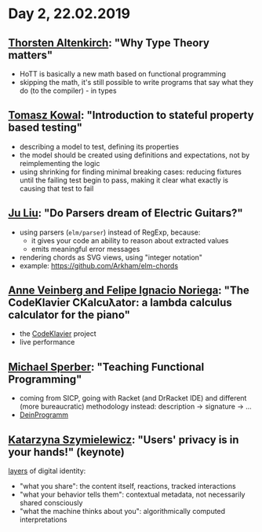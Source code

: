 # Day 2, 22.02.2019

## [Thorsten Altenkirch](http://www.lambdadays.org/lambdadays2019/thorsten-altenkirch): "Why Type Theory matters"

* HoTT is basically a new math based on functional programming
* skipping the math, it's still possible to write programs that say what they do (to the compiler) - in types

## [Tomasz Kowal](http://www.lambdadays.org/lambdadays2019/tomasz-kowal): "Introduction to stateful property based testing"

* describing a model to test, defining its properties
* the model should be created using definitions and expectations, not by reimplementing the logic
* using shrinking for finding minimal breaking cases: reducing fixtures until the failing test begin to pass, making it clear what exactly is causing that test to fail

## [Ju Liu](http://www.lambdadays.org/lambdadays2019/ju-liu): "Do Parsers dream of Electric Guitars?"

* using parsers (`elm/parser`) instead of RegExp, because:
  * it gives your code an ability to reason about extracted values
  * emits meaningful error messages
* rendering chords as SVG views, using "integer notation"
* example: https://github.com/Arkham/elm-chords

## [Anne Veinberg and Felipe Ignacio Noriega](http://www.lambdadays.org/lambdadays2019/anne-veinberg): "The CodeKlavier CKalcuƛator: a lambda calculus calculator for the piano"

* the [CodeKlavier](https://codeklavier.space/) project
* live performance

## [Michael Sperber](http://www.lambdadays.org/lambdadays2019/michael-sperber): "Teaching Functional Programming"

* coming from SICP, going with Racket (and DrRacket IDE) and different (more bureaucratic) methodology instead: description -> signature -> ...
* [DeinProgramm](https://www.deinprogramm.de/)

## [Katarzyna Szymielewicz](http://www.lambdadays.org/lambdadays2019/katarzyna-szymielewicz): "Users' privacy is in your hands!" (keynote)

[layers](https://qz.com/1525661/your-digital-identity-has-three-layers-and-you-can-only-protect-one-of-them/) of digital identity:
* "what you share": the content itself, reactions, tracked interactions
* "what your behavior tells them": contextual metadata, not necessarily shared consciously
* "what the machine thinks about you": algorithmically computed interpretations

